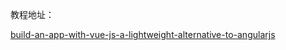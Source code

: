 教程地址：

[build-an-app-with-vue-js-a-lightweight-alternative-to-angularjs](https://scotch.io/tutorials/build-an-app-with-vue-js-a-lightweight-alternative-to-angularjs)
